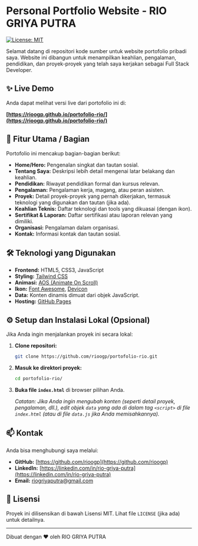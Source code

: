 # Personal Portfolio Website - RIO GRIYA PUTRA

[![License: MIT](https://img.shields.io/badge/License-MIT-yellow.svg)](https://opensource.org/licenses/MIT)

Selamat datang di repositori kode sumber untuk website portofolio pribadi saya. Website ini dibangun untuk menampilkan keahlian, pengalaman, pendidikan, dan proyek-proyek yang telah saya kerjakan sebagai Full Stack Developer.

## ✨ Live Demo

Anda dapat melihat versi live dari portofolio ini di:

**[https://rioogp.github.io/portofolio-rio/](https://rioogp.github.io/portofolio-rio/)**

## 🚀 Fitur Utama / Bagian

Portofolio ini mencakup bagian-bagian berikut:

*   **Home/Hero:** Pengenalan singkat dan tautan sosial.
*   **Tentang Saya:** Deskripsi lebih detail mengenai latar belakang dan keahlian.
*   **Pendidikan:** Riwayat pendidikan formal dan kursus relevan.
*   **Pengalaman:** Pengalaman kerja, magang, atau peran asisten.
*   **Proyek:** Detail proyek-proyek yang pernah dikerjakan, termasuk teknologi yang digunakan dan tautan (jika ada).
*   **Keahlian Teknis:** Daftar teknologi dan tools yang dikuasai (dengan ikon).
*   **Sertifikat & Laporan:** Daftar sertifikasi atau laporan relevan yang dimiliki.
*   **Organisasi:** Pengalaman dalam organisasi.
*   **Kontak:** Informasi kontak dan tautan sosial.

## 🛠️ Teknologi yang Digunakan

*   **Frontend:** HTML5, CSS3, JavaScript
*   **Styling:** [Tailwind CSS](https://tailwindcss.com/)
*   **Animasi:** [AOS (Animate On Scroll)](https://michalsnik.github.io/aos/)
*   **Ikon:** [Font Awesome](https://fontawesome.com/), [Devicon](https://devicon.dev/)
*   **Data:** Konten dinamis dimuat dari objek JavaScript.
*   **Hosting:** [GitHub Pages](https://pages.github.com/)

## ⚙️ Setup dan Instalasi Lokal (Opsional)

Jika Anda ingin menjalankan proyek ini secara lokal:

1.  **Clone repositori:**
    ```bash
    git clone https://github.com/rioogp/portofolio-rio.git
    ```
2.  **Masuk ke direktori proyek:**
    ```bash
    cd portofolio-rio/
    ```
3.  **Buka file `index.html`** di browser pilihan Anda.

    *Catatan: Jika Anda ingin mengubah konten (seperti detail proyek, pengalaman, dll.), edit objek `data` yang ada di dalam tag `<script>` di file `index.html` (atau di file `data.js` jika Anda memisahkannya).*

## 📫 Kontak

Anda bisa menghubungi saya melalui:

*   **GitHub:** [https://github.com/rioogp](https://github.com/rioogp)
*   **LinkedIn:** [https://linkedin.com/in/rio-griya-putra](https://linkedin.com/in/rio-griya-putra)
*   **Email:** [riogriyaputra@gmail.com](mailto:riogriyaputra@gmail.com)

## 📄 Lisensi

Proyek ini dilisensikan di bawah Lisensi MIT. Lihat file `LICENSE` (jika ada) untuk detailnya.

---

Dibuat dengan ❤️ oleh RIO GRIYA PUTRA
